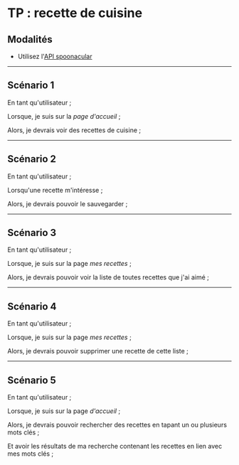 # TP : recette de cuisine

## Modalités

- Utilisez l'[API spoonacular](https://spoonacular.com/food-api/docs)

---

## Scénario 1

En tant qu'utilisateur ;

Lorsque, je suis sur la *page d'accueil* ;

Alors, je devrais voir des recettes de cuisine ;

---

## Scénario 2

En tant qu'utilisateur ;

Lorsqu'une recette m'intéresse ;

Alors, je devrais pouvoir le sauvegarder ;

---

## Scénario 3

En tant qu'utilisateur ;

Lorsque, je suis sur la page *mes recettes* ;

Alors, je devrais pouvoir voir la liste de toutes recettes que j'ai aimé ;

---

## Scénario 4

En tant qu'utilisateur ;

Lorsque, je suis sur la page *mes recettes* ;

Alors, je devrais pouvoir supprimer une recette de cette liste ;

---

## Scénario 5

En tant qu'utilisateur ;

Lorsque, je suis sur la page *d'accueil* ;

Alors, je devrais pouvoir rechercher des recettes en tapant un ou plusieurs mots clés ;

Et avoir les résultats de ma recherche contenant les recettes en lien avec mes mots clés ;
